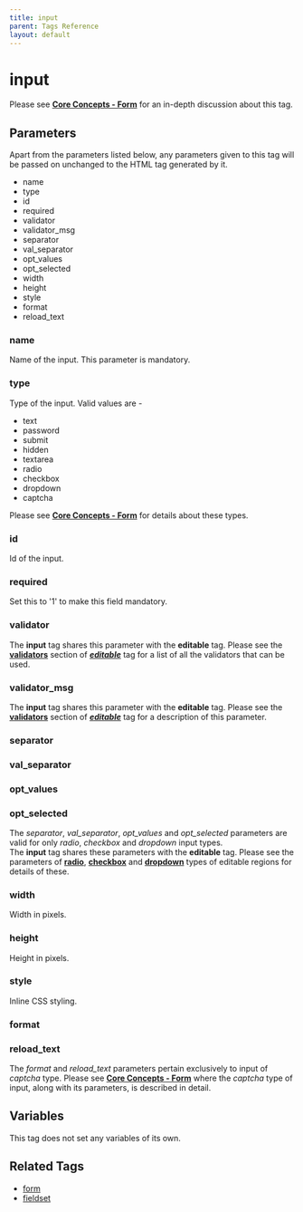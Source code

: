 ```yaml
---
title: input
parent: Tags Reference
layout: default
---
```


# input

Please see [**Core Concepts - Form**](../concepts/forms.html) for an in-depth discussion about this tag.

## Parameters

<p class="success">Apart from the parameters listed below, any parameters given to this tag will be passed on unchanged to the HTML tag generated by it.</p>

* name
* type
* id
* required
* validator
* validator\_msg
* separator
* val\_separator
* opt\_values
* opt\_selected
* width
* height
* style
* format
* reload\_text

### name

Name of the input. This parameter is mandatory.

### type

Type of the input. Valid values are -

* text
* password
* submit
* hidden
* textarea
* radio
* checkbox
* dropdown
* captcha

Please see [**Core Concepts - Form**](../concepts/forms.html) for details about these types.

### id

Id of the input.

### required

Set this to '1' to make this field mandatory.

### validator

The **input** tag shares this parameter with the **editable** tag. Please see the [**validators**](../editable.html#validator) section of [__*editable*__](./editable.html) tag for a list of all the validators that can be used.

### validator_msg

The **input** tag shares this parameter with the **editable** tag. Please see the [**validators**](../editable.html#validator) section of [__*editable*__](./editable.html) tag for a description of this parameter.

### separator

### val_separator

### opt_values

### opt_selected

The _separator_, *val\_separator*, *opt\_values* and *opt\_selected* parameters are valid for only _radio_, _checkbox_ and _dropdown_ input types.<br/>
The **input** tag shares these parameters with the **editable** tag. Please see the parameters of [**radio**](../editable/radio.html#parameters), [**checkbox**](../editable/checkbox.html#parameters) and [**dropdown**](../editable/dropdown.html#parameters) types of editable regions for details of these.

### width

Width in pixels.

### height

Height in pixels.

### style

Inline CSS styling.

### format

### reload_text

The _format_ and *reload\_text* parameters pertain exclusively to input of _captcha_ type. Please see [**Core Concepts - Form**](../concepts/forms.html) where the _captcha_ type of input, along with its parameters, is described in detail.

## Variables

This tag does not set any variables of its own.

## Related Tags

* [form](./form.html)
* [fieldset](./fieldset.html)
